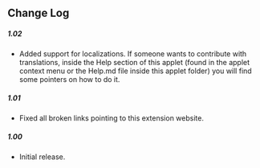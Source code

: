## Change Log

##### 1.02
- Added support for localizations. If someone wants to contribute with translations, inside the Help section of this applet (found in the applet context menu or the Help.md file inside this applet folder) you will find some pointers on how to do it.

##### 1.01
- Fixed all broken links pointing to this extension website.

##### 1.00
- Initial release.
